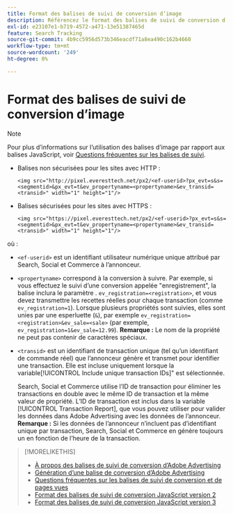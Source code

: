 ```yaml
---
title: Format des balises de suivi de conversion d’image
description: Référencez le format des balises de suivi de conversion d’image.
exl-id: e23107e1-b719-4572-a471-13e51387465d
feature: Search Tracking
source-git-commit: 4b9cc5956d573b346eacdf71a8ea490c162b4660
workflow-type: tm+mt
source-wordcount: '249'
ht-degree: 0%

---
```


# Format des balises de suivi de conversion d’image

>[!NOTE]
>
>Pour plus d’informations sur l’utilisation des balises d’image par rapport aux balises JavaScript, voir [Questions fréquentes sur les balises de suivi](/help/search-social-commerce/tracking/faqs-conversion-page-view-tracking-tags.md).

* Balises non sécurisées pour les sites avec HTTP :

  `<img src="http://pixel.everesttech.net/px2/<ef-userid>?px_evt=s&s=<segmentid>&px_evt=t&ev_propertyname=<propertyname>&ev_transid=<transid>" width="1" height="1"/>`

* Balises sécurisées pour les sites avec HTTPS :

  `<img src="https://pixel.everesttech.net/px2/<ef-userid>?px_evt=s&s=<segmentid>&px_evt=t&ev_propertyname=<propertyname>&ev_transid=<transid>" width="1" height="1"/>`

où :

* `<ef-userid>` est un identifiant utilisateur numérique unique attribué par Search, Social et Commerce à l’annonceur.

* `<propertyname>` correspond à la conversion à suivre. Par exemple, si vous effectuez le suivi d’une conversion appelée &quot;enregistrement&quot;, la balise inclura le paramètre . `ev_registration=<registration>`, et vous devez transmettre les recettes réelles pour chaque transaction (comme `ev_registration=1`). Lorsque plusieurs propriétés sont suivies, elles sont unies par une esperluette (`&`), par exemple `ev_registration=<registration>&ev_sale=<sale>` (par exemple, `ev_registration=1&ev_sale=12.99`). **Remarque :**  Le nom de la propriété ne peut pas contenir de caractères spéciaux.

* `<transid>` est un identifiant de transaction unique (tel qu’un identifiant de commande réel) que l’annonceur génère et transmet pour identifier une transaction. Elle est incluse uniquement lorsque la variable[!UICONTROL Include unique transaction IDs]&quot; est sélectionnée.

  Search, Social et Commerce utilise l’ID de transaction pour éliminer les transactions en double avec le même ID de transaction et la même valeur de propriété. L’ID de transaction est inclus dans la variable [!UICONTROL Transaction Report], que vous pouvez utiliser pour valider les données dans Adobe Advertising avec les données de l’annonceur. **Remarque :** Si les données de l’annonceur n’incluent pas d’identifiant unique par transaction, Search, Social et Commerce en génère toujours un en fonction de l’heure de la transaction.

<!-- add more links -->

>[!MORELIKETHIS]
>
>* [À propos des balises de suivi de conversion d’Adobe Advertising](/help/search-social-commerce/tracking/conversion-tracking-advertising.md)
>* [Génération d’une balise de conversion d’Adobe Advertising](/help/search-social-commerce/tools/conversion-tag-generate.md)
>* [Questions fréquentes sur les balises de suivi de conversion et de pages vues](/help/search-social-commerce/tracking/faqs-conversion-page-view-tracking-tags.md)
>* [Format des balises de suivi de conversion JavaScript version 2](format-conversion-tag-jsv2.md)
>* [Format des balises de suivi de conversion JavaScript version 3](format-conversion-tag-jsv3.md)
